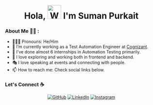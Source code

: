 <h1 align="center"> Hola, <img src="https://raw.githubusercontent.com/nixin72/nixin72/master/wave.gif" 
         alt="Waving hand animated gif"
         height="45"
         width="45" /> I'm Suman Purkait</h1>

### About Me 👦🏻 :
- 👩🏻‍💻 Pronouns: He/Him
- 💼 I’m currently working as a Test Automation Engineer at [Cognizant](https://www.cognizant.com/us/en).
- 🎒 I've done almost 6 internships in Automation Testing primarily.
- 🧭 I love exploring and working both in frontend and backend.
- 🎭 I love speaking at events and connecting with people.
- 📫 How to reach me: Check social links below.

### Let's Connect :coffee:
<p align="center">
	<a href="https://github.com/PurkaitSuman"><img src="https://img.icons8.com/bubbles/50/000000/github.png" alt="GitHub"/></a>
	<a href="https://www.linkedin.com/in/sumanpurkait/"><img src="https://img.icons8.com/bubbles/50/000000/linkedin.png" alt="LinkedIn"/></a>
	<a href="https://www.instagram.com/myselfsumanpurkait/"><img src="https://img.icons8.com/bubbles/50/000000/instagram.png" alt="Instagram"/></a>
</p>

<!--
**SumanPurkait-grb/SumanPurkait-grb** is a ✨ _special_ ✨ repository because its `README.md` (this file) appears on your GitHub profile.

Here are some ideas to get you started:

- 🔭 I’m currently working on ...
- 🌱 I’m currently learning ...
- 👯 I’m looking to collaborate on ...
- 🤔 I’m looking for help with ...
- 💬 Ask me about ...
- 📫 How to reach me: ...
- 😄 Pronouns: ...
- ⚡ Fun fact: ...
-->
